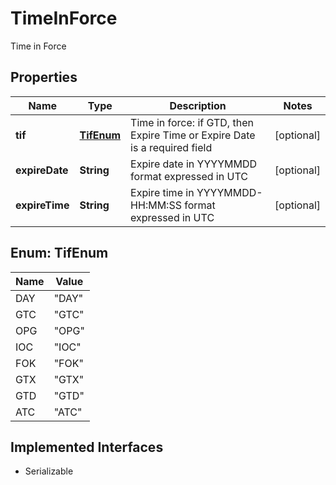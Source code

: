 

# TimeInForce

Time in Force

## Properties

Name | Type | Description | Notes
------------ | ------------- | ------------- | -------------
**tif** | [**TifEnum**](#TifEnum) | Time in force: if GTD, then Expire Time or Expire Date is a required field |  [optional]
**expireDate** | **String** | Expire date in YYYYMMDD format expressed in UTC |  [optional]
**expireTime** | **String** | Expire time in YYYYMMDD-HH:MM:SS format expressed in UTC |  [optional]



## Enum: TifEnum

Name | Value
---- | -----
DAY | &quot;DAY&quot;
GTC | &quot;GTC&quot;
OPG | &quot;OPG&quot;
IOC | &quot;IOC&quot;
FOK | &quot;FOK&quot;
GTX | &quot;GTX&quot;
GTD | &quot;GTD&quot;
ATC | &quot;ATC&quot;


## Implemented Interfaces

* Serializable


